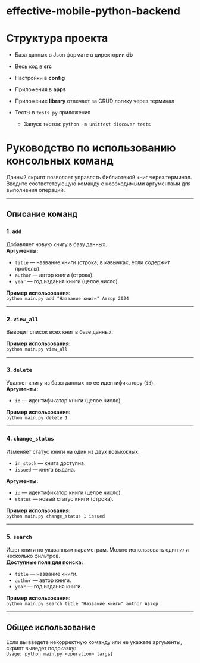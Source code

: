 # effective-mobile-python-backend

# Структура проекта

* База данных в Json формате в директории **db**

* Весь код в **src**

* Настройки в **config**

* Приложения в **apps**

* Приложение **library** отвечает за CRUD логику через терминал 

* Тесты в ```tests.py``` приложения
    * Запуск тестов: ```python -m unittest discover tests```

# Руководство по использованию консольных команд

Данный скрипт позволяет управлять библиотекой книг через терминал. Вводите соответствующую команду с необходимыми аргументами для выполнения операций.

---

## Описание команд

### 1. `add`
Добавляет новую книгу в базу данных.  
**Аргументы:**
- `title` — название книги (строка, в кавычках, если содержит пробелы).
- `author` — автор книги (строка).
- `year` — год издания книги (целое число).

**Пример использования:**  
`python main.py add "Название книги" Автор 2024`

---

### 2. `view_all`
Выводит список всех книг в базе данных.  

**Пример использования:**  
`python main.py view_all`

---

### 3. `delete`
Удаляет книгу из базы данных по ее идентификатору (`id`).  
**Аргументы:**
- `id` — идентификатор книги (целое число).

**Пример использования:**  
`python main.py delete 1`

---

### 4. `change_status`
Изменяет статус книги на один из двух возможных:  
- `in_stock` — книга доступна.  
- `issued` — книга выдана.

**Аргументы:**
- `id` — идентификатор книги (целое число).
- `status` — новый статус книги (строка).

**Пример использования:**  
`python main.py change_status 1 issued`

---

### 5. `search`
Ищет книги по указанным параметрам. Можно использовать один или несколько фильтров.  
**Доступные поля для поиска:**
- `title` — название книги.
- `author` — автор книги.
- `year` — год издания книги.

**Пример использования:**  
`python main.py search title "Название книги" author Автор`

---

## Общее использование
Если вы введете некорректную команду или не укажете аргументы, скрипт выведет подсказку:  
`Usage: python main.py <operation> [args]`
